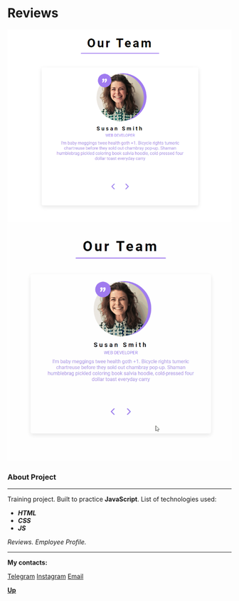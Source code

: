 <a id='anchor'></a>
# Reviews

![Start screen](assets/img/start.png)
![Action gif](assets/img/action.gif)

### About Project
___

Training project. Built to practice __JavaScript__. List of technologies used:
* ___HTML___
* ___CSS___
* ___JS___

_Reviews. Employee Profile._

___
__**My contacts:**__

[Telegram](https://t.me/eurokot)
[Instagram](https://www.instagram.com/sadpage.js/)
<a href='mailto:eurokot_dev@mail.ru'>Email</a>

__[Up](#anchor)__
